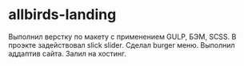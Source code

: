 ﻿# allbirds-landing
Выполнил верстку по макету с применением GULP, БЭМ, SCSS. В проэкте задействовал slick slider. Сделал burger меню. Выполнил аддаптив сайта. Залил на хостинг.

